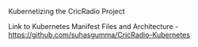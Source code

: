 Kubernetizing the CricRadio Project

Link to Kubernetes Manifest Files and Architecture - https://github.com/suhasgumma/CricRadio-Kubernetes